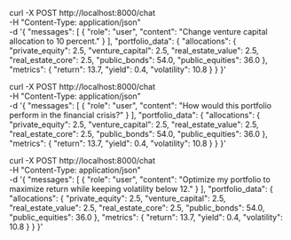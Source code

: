 curl -X POST http://localhost:8000/chat \
  -H "Content-Type: application/json" \
  -d '{
    "messages": [
      {
        "role": "user",
        "content": "Change venture capital allocation to 10 percent."
      }
    ],
    "portfolio_data": {
      "allocations": {
        "private_equity": 2.5,
        "venture_capital": 2.5,
        "real_estate_value": 2.5,
        "real_estate_core": 2.5,
        "public_bonds": 54.0,
        "public_equities": 36.0
      },
      "metrics": {
        "return": 13.7,
        "yield": 0.4,
        "volatility": 10.8
      }
    }
  }'

curl -X POST http://localhost:8000/chat \
  -H "Content-Type: application/json" \
  -d '{
    "messages": [
      {
        "role": "user",
        "content": "How would this portfolio perform in the financial crisis?"
      }
    ],
    "portfolio_data": {
      "allocations": {
        "private_equity": 2.5,
        "venture_capital": 2.5,
        "real_estate_value": 2.5,
        "real_estate_core": 2.5,
        "public_bonds": 54.0,
        "public_equities": 36.0
      },
      "metrics": {
        "return": 13.7,
        "yield": 0.4,
        "volatility": 10.8
      }
    }
  }'

curl -X POST http://localhost:8000/chat \
  -H "Content-Type: application/json" \
  -d '{
    "messages": [
      {
        "role": "user",
        "content": "Optimize my portfolio to maximize return while keeping volatility below 12."
      }
    ],
    "portfolio_data": {
      "allocations": {
        "private_equity": 2.5,
        "venture_capital": 2.5,
        "real_estate_value": 2.5,
        "real_estate_core": 2.5,
        "public_bonds": 54.0,
        "public_equities": 36.0
      },
      "metrics": {
        "return": 13.7,
        "yield": 0.4,
        "volatility": 10.8
      }
    }
  }'
